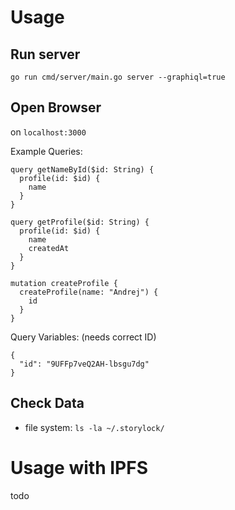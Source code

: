 # Usage

## Run server

`go run cmd/server/main.go server --graphiql=true`

## Open Browser

on `localhost:3000`

Example Queries:

```
query getNameById($id: String) {
  profile(id: $id) {
    name
  }
}

query getProfile($id: String) {
  profile(id: $id) {
    name
    createdAt
  }
}

mutation createProfile {
  createProfile(name: "Andrej") {
    id
  }
}
```

Query Variables: (needs correct ID)
```
{
  "id": "9UFFp7veQ2AH-lbsgu7dg"
}
```

## Check Data 

- file system: `ls -la ~/.storylock/`

# Usage with IPFS
todo
